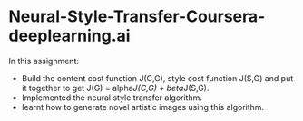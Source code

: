 # Neural-Style-Transfer-Coursera-deeplearning.ai
In this assignment:
- Build the content cost function J(C,G), style cost function J(S,G) and put it together to get J(G) = alpha*J(C,G) + beta*J(S,G). 
- Implemented the neural style transfer algorithm.
- learnt how to generate novel artistic images using this algorithm. 
